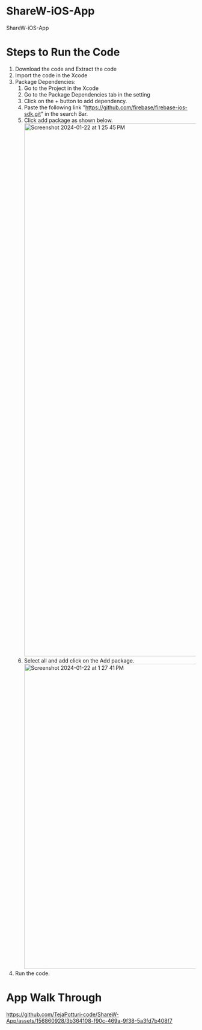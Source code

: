 # ShareW-iOS-App
 ShareW-iOS-App

# Steps to Run the Code

 1. Download the code and Extract the code
 2. Import the code in the Xcode
 3. Package Dependencies:
    1. Go to the Project in the Xcode
    2. Go to the Package Dependencies tab in the setting
    3. Click on the + button to add dependency.
    4. Paste the following link "https://github.com/firebase/firebase-ios-sdk.git" in the search Bar.
    5. Click add package as shown below.
       <img width="1413" alt="Screenshot 2024-01-22 at 1 25 45 PM" src="https://github.com/TejaPotturi-code/ShareW-App/assets/156860928/62dbfaf7-9423-422b-b44b-d2f9e3bab99c">
    6. Select all and add click on the Add package.
       <img width="809" alt="Screenshot 2024-01-22 at 1 27 41 PM" src="https://github.com/TejaPotturi-code/ShareW-App/assets/156860928/8926dcc2-09ae-4e1b-b1d5-1e812527898b">
 4. Run the code.

# App Walk Through

https://github.com/TejaPotturi-code/ShareW-App/assets/156860928/3b364108-f90c-469a-9f38-5a3fd7b408f7



    
